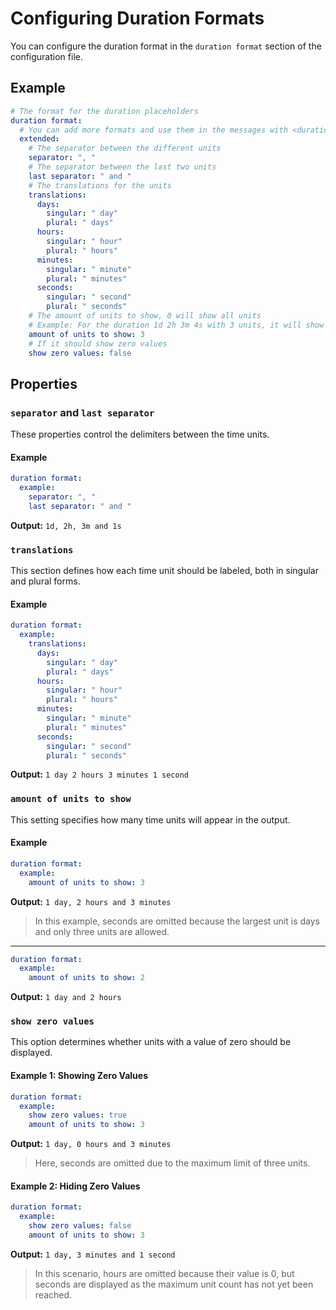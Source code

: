 # Configuring Duration Formats

You can configure the duration format in the `duration format` section of the configuration file.

## Example

```yaml
# The format for the duration placeholders
duration format:
  # You can add more formats and use them in the messages with <duration:'<format>'>
  extended:
    # The separator between the different units
    separator: ", "
    # The separator between the last two units
    last separator: " and "
    # The translations for the units
    translations:
      days:
        singular: " day"
        plural: " days"
      hours:
        singular: " hour"
        plural: " hours"
      minutes:
        singular: " minute"
        plural: " minutes"
      seconds:
        singular: " second"
        plural: " seconds"
    # The amount of units to show, 0 will show all units
    # Example: For the duration 1d 2h 3m 4s with 3 units, it will show "1 day, 2 hours and 3 minutes"
    amount of units to show: 3
    # If it should show zero values
    show zero values: false
```

## Properties

### `separator` and `last separator`

These properties control the delimiters between the time units.

#### Example

```yaml
duration format:
  example:
    separator: ", "
    last separator: " and "
```

**Output:**
`1d, 2h, 3m and 1s`

### `translations`

This section defines how each time unit should be labeled, both in singular and plural forms.

#### Example

```yaml
duration format:
  example:
    translations:
      days:
        singular: " day"
        plural: " days"
      hours:
        singular: " hour"
        plural: " hours"
      minutes:
        singular: " minute"
        plural: " minutes"
      seconds:
        singular: " second"
        plural: " seconds"
```

**Output:** `1 day 2 hours 3 minutes 1 second`

### `amount of units to show`

This setting specifies how many time units will appear in the output.

#### Example

```yaml
duration format:
  example:
    amount of units to show: 3
```

**Output:** `1 day, 2 hours and 3 minutes` 

> In this example, seconds are omitted because the largest unit is days and only three units are allowed.

---

```yaml
duration format:
  example:
    amount of units to show: 2
```

**Output:** `1 day and 2 hours`

### `show zero values`

This option determines whether units with a value of zero should be displayed.

#### Example 1: Showing Zero Values

```yaml
duration format:
  example:
    show zero values: true
    amount of units to show: 3
```

**Output:** `1 day, 0 hours and 3 minutes` 

> Here, seconds are omitted due to the maximum limit of three units.

#### Example 2: Hiding Zero Values

```yaml
duration format:
  example:
    show zero values: false
    amount of units to show: 3
```

**Output:** `1 day, 3 minutes and 1 second` 

> In this scenario, hours are omitted because their value is 0, but seconds
are displayed as the maximum unit count has not yet been reached.